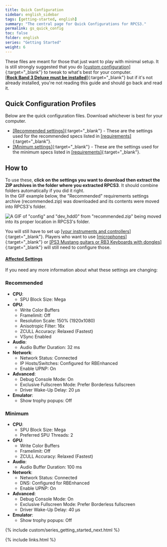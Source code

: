 ```yaml
---
title: Quick Configuration
sidebar: english_sidebar
tags: [getting-started, english]
summary: "The central page for Quick Configurations for RPCS3."
permalink: gs_quick_config
toc: false
folder: english
series: "Getting Started"
weight: 6
---
```


These files are meant for those that just want to play with minimal setup. It is still strongly suggested that you do [[custom configuration]](https://carlmylo.github.io/docu-rpcs3/custom_config){:target="_blank"} to tweak to what's best for your computer.  
[[**Rock Band 3 Deluxe must be installed**]](https://carlmylo.github.io/docu-rpcs3/gs_init#rock-band-3-deluxe){:target="_blank"} but if it's not already installed, you're not reading this guide and should go back and read it.  

## Quick Configuration Profiles

Below are the quick configuration files. Download whichever is best for your computer.

* [[Recommended settings]](https://carlmylo.github.io/docu-rpcs3/downloads/customconfigs/recommended.zip){:target="_blank"} - These are the settings used for the recommended specs listed in [[requirements]](https://carlmylo.github.io/docu-rpcs3/gs_reqs#a-computer){:target="_blank"}.
* [[Minimum settings]](https://carlmylo.github.io/docu-rpcs3/downloads/customconfigs/minimum.zip){:target="_blank"} - These are the settings used for the minimum specs listed in [[requirements]](https://carlmylo.github.io/docu-rpcs3/gs_reqs#a-computer){:target="_blank"}.

## How to
To use these, **click on the settings you want to download then extract the ZIP archives in the folder where you extracted RPCS3**. It should combine folders automatically if you did it right.  
In the GIF example below, the "Recommended" requirements settings archive (recommended.zip) was downloaded and its contents were moved into RPCS3's folder.

![A GIF of "config" and "dev_hdd0" from "recommended.zip" being moved into its proper location in RPCS3's folder.](https://carlmylo.github.io/docu-rpcs3/images/cust/quickconf.gif "Recommended.zip")

You will still have to set up [[your instruments and controllers]](https://carlmylo.github.io/docu-rpcs3/ctrls){:target="_blank"}. Players who want to use [[microphones]](https://carlmylo.github.io/docu-rpcs3/custom_config_aud){:target="_blank"} or [[PS3 Mustang guitars or RB3 Keyboards with dongles]](https://carlmylo.github.io/docu-rpcs3/adv_passthrough){:target="_blank"}  will still need to configure those.

<div class="panel-group" id="accordion">
                    <div class="panel panel-default">
                        <div class="panel-heading">
                            <h4 class="panel-title">
                                <a class="noCrossRef accordion-toggle" data-toggle="collapse" data-parent="#accordion" href="#affectedsettings">Affected Settings</a>
                            </h4>
                        </div>
                        <div id="affectedsettings" class="panel-collapse collapse noCrossRef">
                            <div class="panel-body">
                                <p>If you need any more information about what these settings are changing:</p>
<h3 id="recommended">Recommended</h3>
<ul>
<li><strong>CPU</strong>:
<ul>
<li>SPU Block Size: Mega</li>
</ul>
</li>
<li><strong>GPU</strong>:
<ul>
<li>Write Color Buffers</li>
<li>Framelimit: Off</li>
<li>Resolution Scale: 150% (1920x1080)</li>
<li>Anisotropic Filter: 16x</li>
<li>ZCULL Accuracy: Relaxed (Fastest)</li>
<li>VSync Enabled</li>
</ul>
</li>
<li><strong>Audio</strong>:
<ul>
<li>Audio Buffer Duration: 32 ms</li>
</ul>
</li>
<li><strong>Network</strong>:
<ul>
<li>Network Status: Connected</li>
<li>IP Hosts/Switches: Configured for RBEnhanced</li>
<li>Enable UPNP: On</li>
</ul>
</li>
<li><strong>Advanced</strong>:
<ul>
<li>Debug Console Mode: On</li>
<li>Exclusive Fullscreen Mode: Prefer Borderless fullscreen</li>
<li>Driver Wake-Up Delay: 20 µs</li>
</ul>
</li>
<li><strong>Emulator</strong>:
<ul>
<li>Show trophy popups: Off</li>
</ul>
</li>
</ul>
<h3 id="minimum">Minimum</h3>
<ul>
<li><strong>CPU</strong>:
<ul>
<li>SPU Block Size: Mega</li>
<li>Preferred SPU Threads: 2</li>
</ul>
</li>
<li><strong>GPU</strong>:
<ul>
<li>Write Color Buffers</li>
<li>Framelimit: Off</li>
<li>ZCULL Accuracy: Relaxed (Fastest)</li>
</ul>
</li>
<li><strong>Audio</strong>:
<ul>
<li>Audio Buffer Duration: 100 ms</li>
</ul>
</li>
<li><strong>Network</strong>:
<ul>
<li>Network Status: Connected</li>
<li>DNS: Configured for RBEnhanced</li>
<li>Enable UPNP: On</li>
</ul>
</li>
<li><strong>Advanced</strong>:
<ul>
<li>Debug Console Mode: On</li>
<li>Exclusive Fullscreen Mode: Prefer Borderless fullscreen</li>
<li>Driver Wake-Up Delay: 40 µs</li>
</ul>
</li>
<li><strong>Emulator</strong>:
<ul>
<li>Show trophy popups: Off</li>
</ul>
</li>
</ul>
                            </div>
                        </div>
                    </div>
                    <!-- /.panel -->
</div>
<!-- /.panel-group -->

{% include custom/series_getting_started_next.html %}

{% include links.html %}